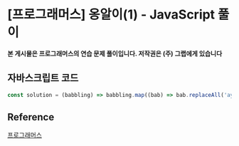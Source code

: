 # [프로그래머스] 옹알이(1) - JavaScript 풀이

**본 게시물은 프로그래머스의 연습 문제 풀이입니다. 저작권은 (주) 그랩에게 있습니다**

## 자바스크립트 코드

```JavaScript
const solution = (babbling) => babbling.map((bab) => bab.replaceAll('aya', 'O').replaceAll('ye', 'O').replaceAll('woo', 'O').replaceAll('ma', 'O')).map(bab => bab.replaceAll('O', '')).filter(bab => bab === '').length;
```



## Reference

[프로그래머스](https://programmers.co.kr)

